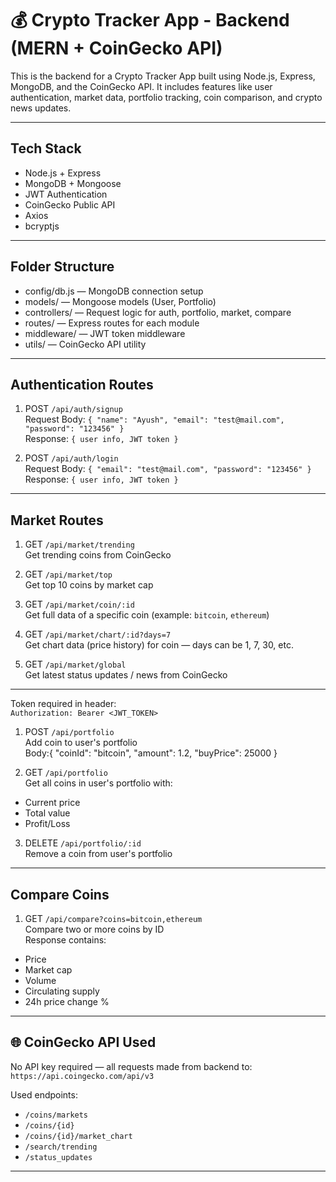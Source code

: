 # 💰 Crypto Tracker App - Backend (MERN + CoinGecko API)

This is the backend for a Crypto Tracker App built using Node.js, Express, MongoDB, and the CoinGecko API. It includes features like user authentication, market data, portfolio tracking, coin comparison, and crypto news updates.

---

## Tech Stack

- Node.js + Express
- MongoDB + Mongoose
- JWT Authentication
- CoinGecko Public API
- Axios
- bcryptjs

---

## Folder Structure

- config/db.js — MongoDB connection setup
- models/ — Mongoose models (User, Portfolio)
- controllers/ — Request logic for auth, portfolio, market, compare
- routes/ — Express routes for each module
- middleware/ — JWT token middleware
- utils/ — CoinGecko API utility

---

## Authentication Routes

1. POST `/api/auth/signup`  
   Request Body: `{ "name": "Ayush", "email": "test@mail.com", "password": "123456" }`  
   Response: `{ user info, JWT token }`

2. POST `/api/auth/login`  
   Request Body: `{ "email": "test@mail.com", "password": "123456" }`  
   Response: `{ user info, JWT token }`

---

## Market Routes

1. GET `/api/market/trending`  
   Get trending coins from CoinGecko

2. GET `/api/market/top`  
   Get top 10 coins by market cap

3. GET `/api/market/coin/:id`  
   Get full data of a specific coin (example: `bitcoin`, `ethereum`)

4. GET `/api/market/chart/:id?days=7`  
   Get chart data (price history) for coin — days can be 1, 7, 30, etc.

5. GET `/api/market/global`  
   Get latest status updates / news from CoinGecko

---

Token required in header:  
`Authorization: Bearer <JWT_TOKEN>`

1. POST `/api/portfolio`  
    Add coin to user's portfolio  
    Body:{
   "coinId": "bitcoin",
   "amount": 1.2,
   "buyPrice": 25000
   }

2. GET `/api/portfolio`  
   Get all coins in user's portfolio with:
- Current price
- Total value
- Profit/Loss

3. DELETE `/api/portfolio/:id`  
   Remove a coin from user's portfolio

---

## Compare Coins

1. GET `/api/compare?coins=bitcoin,ethereum`  
   Compare two or more coins by ID  
   Response contains:
- Price
- Market cap
- Volume
- Circulating supply
- 24h price change %

---

## 🌐 CoinGecko API Used

No API key required — all requests made from backend to:
`https://api.coingecko.com/api/v3`

Used endpoints:

- `/coins/markets`
- `/coins/{id}`
- `/coins/{id}/market_chart`
- `/search/trending`
- `/status_updates`

---
